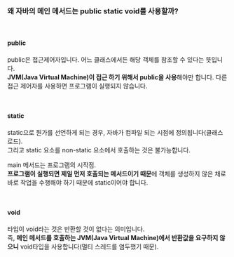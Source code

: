 ### 왜 자바의 메인 메서드는 public static void를 사용할까?

<br/>

#### public

public은 접근제어자입니다. 어느 클래스에서든 해당 객체를 참조할 수 있다는 뜻입니다. <br/>
**JVM(Java Virtual Machine)이 접근 하기 위해서 public을 사용**해야만 합니다. 다른 접근 제어자를 사용하면 프로그램이 실행되지 않습니다.

<br/>

#### static

static으로 뭔가를 선언하게 되는 경우, 자바가 컴파일 되는 시점에 정의됩니다(클래스 로드). <br/>
그리고 static 요소를 non-static 요소에서 호출하는 것은 불가능합니다.

main 메서드는 프로그램의 시작점. <br/>
**프로그램이 실행되면 제일 먼저 호출되는 메서드이기 때문**에 객체를 생성하지 않은 채로 바로 작업을 수행해야 하기 때문에 static이어야 합니다.

<br/>

#### void

타입이 void라는 것은 반환할 것이 없다는 의미입니다. <br/>
즉, **메인 메서드를 호출하는 JVM(Java Virtual Machine)에서 반환값을 요구하지 않으니** void타입을 사용합니다(멀티 스레드를 염두했기 때문).
